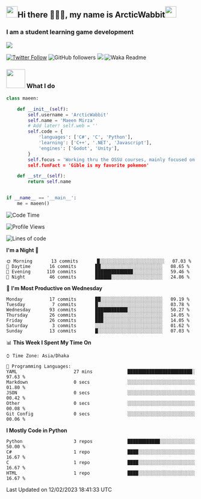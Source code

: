 <h2><img src="https://media.tenor.com/9T0J17LeLCMAAAAi/aahh-fun.gif" width="30"/>Hi there 🧙🏻‍♂️, my name is ArcticWabbit<img src="https://media.tenor.com/voXPVSS4kboAAAAi/dance-happy.gif" width="30"/></h2>
<h3>I am a student learning game development</h3>
<img src="https://pbs.twimg.com/profile_banners/1560015367107641344/1660794722/600x200"/>

[![Twitter Follow](https://img.shields.io/twitter/follow/ArcticWabbit?label=Follow)](https://twitter.com/intent/follow?screen_name=ArcticWabbit)
![GitHub followers](https://img.shields.io/github/followers/ArcticWabbit?label=Follow&style=social)
![](https://visitor-badge.glitch.me/badge?page_id=ArcticWabbit.ArcticWabbit)
![Waka Readme](https://github.com/ArcticWabbit/ArcticWabbit/workflows/Waka%20Readme/badge.svg)

### <img src="https://media.tenor.com/3wpZl17CXB4AAAAi/gwo-gzlwong.gif" width="50"> What I do

```python
class maeen:

    def __init__(self):
        self.username = 'ArcticWabbit'
        self.name = 'Maeen Mirza'
        # Add later! self.web = ''
        self.code = {
            'languages': ['C#', 'C', 'Python'],
            'learning': ['C++', '.NET', 'Javascript'],
            'engines': ['Godot', 'Unity'],
        }
        self.focus = 'Working thru the OSSU courses, mainly focused on learning.
        self.funFact = 'Gible is my favorite pokemon'

    def __str__(self):
        return self.name


if __name__ == '__main__':
    me = maeen()
```

<!--START_SECTION:waka-->
![Code Time](http://img.shields.io/badge/Code%20Time-43%20mins-blue)

![Profile Views](http://img.shields.io/badge/Profile%20Views-38-blue)

![Lines of code](https://img.shields.io/badge/From%20Hello%20World%20I%27ve%20Written-31%20Thousand%20lines%20of%20code-blue)

**I'm a Night 🦉** 

```text
🌞 Morning       13 commits       █░░░░░░░░░░░░░░░░░░░░░░░░   07.03 % 
🌆 Daytime       16 commits       ██░░░░░░░░░░░░░░░░░░░░░░░   08.65 % 
🌃 Evening      110 commits       ██████████████░░░░░░░░░░░   59.46 % 
🌙 Night         46 commits       ██████░░░░░░░░░░░░░░░░░░░   24.86 % 

```
📅 **I'm Most Productive on Wednesday** 

```text
Monday          17 commits       ██░░░░░░░░░░░░░░░░░░░░░░░   09.19 % 
Tuesday          7 commits       █░░░░░░░░░░░░░░░░░░░░░░░░   03.78 % 
Wednesday       93 commits       ████████████░░░░░░░░░░░░░   50.27 % 
Thursday        26 commits       ███░░░░░░░░░░░░░░░░░░░░░░   14.05 % 
Friday          26 commits       ███░░░░░░░░░░░░░░░░░░░░░░   14.05 % 
Saturday         3 commits       ░░░░░░░░░░░░░░░░░░░░░░░░░   01.62 % 
Sunday          13 commits       █░░░░░░░░░░░░░░░░░░░░░░░░   07.03 % 

```


📊 **This Week I Spent My Time On** 

```text
⌚︎ Time Zone: Asia/Dhaka

💬 Programming Languages: 
YAML                     27 mins             ████████████████████████░   97.63 % 
Markdown                 0 secs              ░░░░░░░░░░░░░░░░░░░░░░░░░   01.80 % 
JSON                     0 secs              ░░░░░░░░░░░░░░░░░░░░░░░░░   00.42 % 
Other                    0 secs              ░░░░░░░░░░░░░░░░░░░░░░░░░   00.08 % 
Git Config               0 secs              ░░░░░░░░░░░░░░░░░░░░░░░░░   00.06 % 

```

**I Mostly Code in Python** 

```text
Python                   3 repos             ████████████░░░░░░░░░░░░░   50.00 % 
C#                       1 repo              ████░░░░░░░░░░░░░░░░░░░░░   16.67 % 
C                        1 repo              ████░░░░░░░░░░░░░░░░░░░░░   16.67 % 
HTML                     1 repo              ████░░░░░░░░░░░░░░░░░░░░░   16.67 % 

```



 Last Updated on 12/02/2023 18:41:33 UTC
<!--END_SECTION:waka-->
